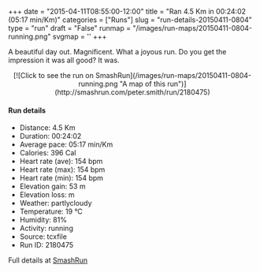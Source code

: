 +++
date = "2015-04-11T08:55:00-12:00"
title = "Ran 4.5 Km in 00:24:02 (05:17 min/Km)"
categories = ["Runs"]
slug = "run-details-20150411-0804"
type = "run"
draft = "False"
runmap = "/images/run-maps/20150411-0804-running.png"
svgmap = '<polyline points="96 31, 98 24, 85 26, 76 30, 68 40, 61 69, 59 67, 51 73, 34 78, 26 83, 18 93, 13 80, 0 55, 9 52, 13 50, 14 49, 49 22, 56 13, 66 11, 77 8, 78 11, 86 9, 90 15, 95 15, 100 16">'
+++

A beautiful day out. Magnificent. What a joyous run. Do you get the impression it was all good? It was. 



<!--more-->

<center>
[![Click to see the run on SmashRun](/images/run-maps/20150411-0804-running.png "A map of this run")](http://smashrun.com/peter.smith/run/2180475)
</center>

#### Run details

* Distance: 4.5 Km
* Duration: 00:24:02
* Average pace: 05:17 min/Km
* Calories: 396 Cal
* Heart rate (ave): 154 bpm
* Heart rate (max): 154 bpm
* Heart rate (min): 154 bpm
* Elevation gain: 53 m
* Elevation loss:  m
* Weather: partlycloudy
* Temperature: 19 &deg;C
* Humidity: 81%
* Activity: running
* Source: tcxfile
* Run ID: 2180475

Full details at [SmashRun](http://smashrun.com/peter.smith/run/2180475)